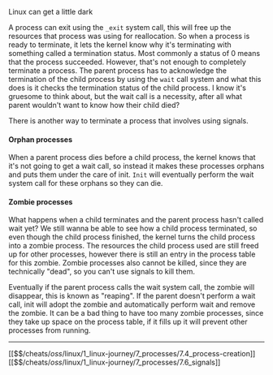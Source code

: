 Linux can get a little dark

A process can exit using the `_exit` system call, this will free up the resources that process was using for reallocation.
So when a process is ready to terminate, it lets the kernel know why it's terminating with something called a termination status. 
Most commonly a status of 0 means that the process succeeded. 
However, that's not enough to completely terminate a process.
The parent process has to acknowledge the termination of the child process by using the `wait` 
call system and what this does is it checks the termination status of the child process. 
I know it's gruesome to think about, but the wait call is a necessity, 
after all what parent wouldn't want to know how their child died?

There is another way to terminate a process that involves using signals.

#### Orphan processes
When a parent process dies before a child process, 
the kernel knows that it's not going to get a wait call, 
so instead it makes these processes orphans and puts them under the care of init.
`Init` will eventually perform the wait system call for these orphans so they can die. 

#### Zombie processes
What happens when a child terminates and the parent process hasn't called wait yet?
We still wanna be able to see how a child process terminated, 
so even though the child process finished, 
the kernel turns the child process into a zombie process. 
The resources the child process used are still freed up for other processes,
however there is still an entry in the process table for this zombie. 
Zombie processes also cannot be killed, 
since they are technically "dead", 
so you can't use signals to kill them.

Eventually if the parent process calls the wait system call, the zombie will disappear, 
this is known as "reaping".
If the parent doesn't perform a wait call, 
init will adopt the zombie and automatically perform wait and remove the zombie.
It can be a bad thing to have too many zombie processes, 
since they take up space on the process table, 
if it fills up it will prevent other processes from running.

---
[[$$$/$cheats/$oss/$linux/1_linux-journey/7_processes/7.4_process-creation]]
[[$$$/$cheats/$oss/$linux/1_linux-journey/7_processes/7.6_signals]]